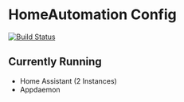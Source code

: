 # HomeAutomation Config

[![Build Status](https://travis-ci.org/eliseomartelli/HomeAutomation-Config.svg?branch=master)](https://travis-ci.org/eliseomartelli/HomeAutomation-Config)

## Currently Running
- Home Assistant (2 Instances)
- Appdaemon
